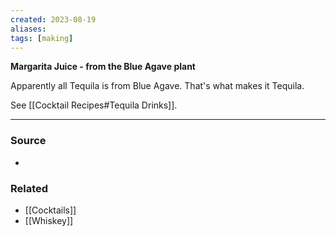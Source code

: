 ```yaml
---
created: 2023-08-19
aliases: 
tags: [making]
---
```

**Margarita Juice - from the Blue Agave plant**

Apparently all Tequila is from Blue Agave. That's what makes it Tequila.

See [[Cocktail Recipes#Tequila Drinks]].

---
### Source
- 

### Related
- [[Cocktails]]
- [[Whiskey]]
 